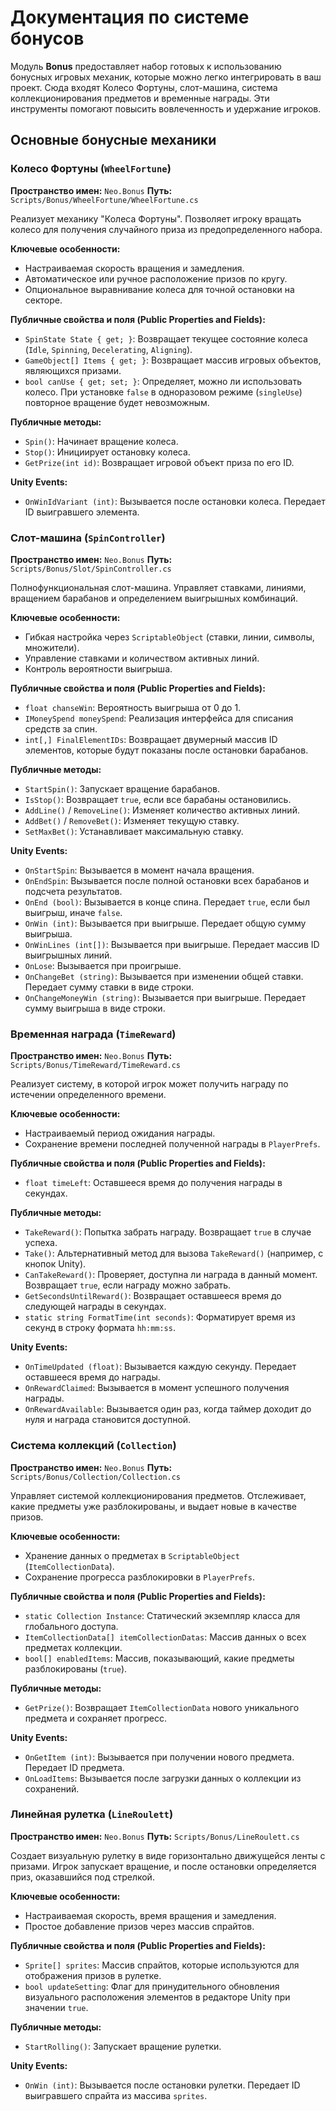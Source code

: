 # Документация по системе бонусов

Модуль **Bonus** предоставляет набор готовых к использованию бонусных игровых механик, которые можно легко интегрировать в ваш проект. Сюда входят Колесо Фортуны, слот-машина, система коллекционирования предметов и временные награды. Эти инструменты помогают повысить вовлеченность и удержание игроков.

## Основные бонусные механики

### Колесо Фортуны (`WheelFortune`)
**Пространство имен:** `Neo.Bonus`
**Путь:** `Scripts/Bonus/WheelFortune/WheelFortune.cs`

Реализует механику "Колеса Фортуны". Позволяет игроку вращать колесо для получения случайного приза из предопределенного набора.

**Ключевые особенности:**
- Настраиваемая скорость вращения и замедления.
- Автоматическое или ручное расположение призов по кругу.
- Опциональное выравнивание колеса для точной остановки на секторе.

**Публичные свойства и поля (Public Properties and Fields):**
- `SpinState State { get; }`: Возвращает текущее состояние колеса (`Idle`, `Spinning`, `Decelerating`, `Aligning`).
- `GameObject[] Items { get; }`: Возвращает массив игровых объектов, являющихся призами.
- `bool canUse { get; set; }`: Определяет, можно ли использовать колесо. При установке `false` в одноразовом режиме (`singleUse`) повторное вращение будет невозможным.

**Публичные методы:**
- `Spin()`: Начинает вращение колеса.
- `Stop()`: Инициирует остановку колеса.
- `GetPrize(int id)`: Возвращает игровой объект приза по его ID.

**Unity Events:**
- `OnWinIdVariant (int)`: Вызывается после остановки колеса. Передает ID выигравшего элемента.

### Слот-машина (`SpinController`)
**Пространство имен:** `Neo.Bonus`
**Путь:** `Scripts/Bonus/Slot/SpinController.cs`

Полнофункциональная слот-машина. Управляет ставками, линиями, вращением барабанов и определением выигрышных комбинаций.

**Ключевые особенности:**
- Гибкая настройка через `ScriptableObject` (ставки, линии, символы, множители).
- Управление ставками и количеством активных линий.
- Контроль вероятности выигрыша.

**Публичные свойства и поля (Public Properties and Fields):**
- `float chanseWin`: Вероятность выигрыша от 0 до 1.
- `IMoneySpend moneySpend`: Реализация интерфейса для списания средств за спин.
- `int[,] FinalElementIDs`: Возвращает двумерный массив ID элементов, которые будут показаны после остановки барабанов.

**Публичные методы:**
- `StartSpin()`: Запускает вращение барабанов.
- `IsStop()`: Возвращает `true`, если все барабаны остановились.
- `AddLine()` / `RemoveLine()`: Изменяет количество активных линий.
- `AddBet()` / `RemoveBet()`: Изменяет текущую ставку.
- `SetMaxBet()`: Устанавливает максимальную ставку.

**Unity Events:**
- `OnStartSpin`: Вызывается в момент начала вращения.
- `OnEndSpin`: Вызывается после полной остановки всех барабанов и подсчета результатов.
- `OnEnd (bool)`: Вызывается в конце спина. Передает `true`, если был выигрыш, иначе `false`.
- `OnWin (int)`: Вызывается при выигрыше. Передает общую сумму выигрыша.
- `OnWinLines (int[])`: Вызывается при выигрыше. Передает массив ID выигрышных линий.
- `OnLose`: Вызывается при проигрыше.
- `OnChangeBet (string)`: Вызывается при изменении общей ставки. Передает сумму ставки в виде строки.
- `OnChangeMoneyWin (string)`: Вызывается при выигрыше. Передает сумму выигрыша в виде строки.

### Временная награда (`TimeReward`)
**Пространство имен:** `Neo.Bonus`
**Путь:** `Scripts/Bonus/TimeReward/TimeReward.cs`

Реализует систему, в которой игрок может получить награду по истечении определенного времени.

**Ключевые особенности:**
- Настраиваемый период ожидания награды.
- Сохранение времени последней полученной награды в `PlayerPrefs`.

**Публичные свойства и поля (Public Properties and Fields):**
- `float timeLeft`: Оставшееся время до получения награды в секундах.

**Публичные методы:**
- `TakeReward()`: Попытка забрать награду. Возвращает `true` в случае успеха.
- `Take()`: Альтернативный метод для вызова `TakeReward()` (например, с кнопок Unity).
- `CanTakeReward()`: Проверяет, доступна ли награда в данный момент. Возвращает `true`, если награду можно забрать.
- `GetSecondsUntilReward()`: Возвращает оставшееся время до следующей награды в секундах.
- `static string FormatTime(int seconds)`: Форматирует время из секунд в строку формата `hh:mm:ss`.

**Unity Events:**
- `OnTimeUpdated (float)`: Вызывается каждую секунду. Передает оставшееся время до награды.
- `OnRewardClaimed`: Вызывается в момент успешного получения награды.
- `OnRewardAvailable`: Вызывается один раз, когда таймер доходит до нуля и награда становится доступной.

### Система коллекций (`Collection`)
**Пространство имен:** `Neo.Bonus`
**Путь:** `Scripts/Bonus/Collection/Collection.cs`

Управляет системой коллекционирования предметов. Отслеживает, какие предметы уже разблокированы, и выдает новые в качестве призов.

**Ключевые особенности:**
- Хранение данных о предметах в `ScriptableObject` (`ItemCollectionData`).
- Сохранение прогресса разблокировки в `PlayerPrefs`.

**Публичные свойства и поля (Public Properties and Fields):**
- `static Collection Instance`: Статический экземпляр класса для глобального доступа.
- `ItemCollectionData[] itemCollectionDatas`: Массив данных о всех предметах коллекции.
- `bool[] enabledItems`: Массив, показывающий, какие предметы разблокированы (`true`).

**Публичные методы:**
- `GetPrize()`: Возвращает `ItemCollectionData` нового уникального предмета и сохраняет прогресс.

**Unity Events:**
- `OnGetItem (int)`: Вызывается при получении нового предмета. Передает ID предмета.
- `OnLoadItems`: Вызывается после загрузки данных о коллекции из сохранений.

### Линейная рулетка (`LineRoulett`)
**Пространство имен:** `Neo.Bonus`
**Путь:** `Scripts/Bonus/LineRoulett.cs`

Создает визуальную рулетку в виде горизонтально движущейся ленты с призами. Игрок запускает вращение, и после остановки определяется приз, оказавшийся под стрелкой.

**Ключевые особенности:**
- Настраиваемая скорость, время вращения и замедления.
- Простое добавление призов через массив спрайтов.

**Публичные свойства и поля (Public Properties and Fields):**
- `Sprite[] sprites`: Массив спрайтов, которые используются для отображения призов в рулетке.
- `bool updateSetting`: Флаг для принудительного обновления визуального расположения элементов в редакторе Unity при значении `true`.

**Публичные методы:**
- `StartRolling()`: Запускает вращение рулетки.

**Unity Events:**
- `OnWin (int)`: Вызывается после остановки рулетки. Передает ID выигравшего спрайта из массива `sprites`.
